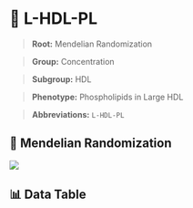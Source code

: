 # 🧪 L-HDL-PL

> **Root:** Mendelian Randomization

> **Group:** Concentration  

> **Subgroup:** HDL

> **Phenotype:** Phospholipids in Large HDL  

> **Abbreviations:** `L-HDL-PL`

## 🧬 Mendelian Randomization  

<img src="/MR/Figures/Inverse/LhengxianHDLhengxianPL.png"/>


## 📊 Data Table


<CsvTableMRI src="/public/MR/Data/Inverse/LhengxianHDLhengxianPL.csv"/>
